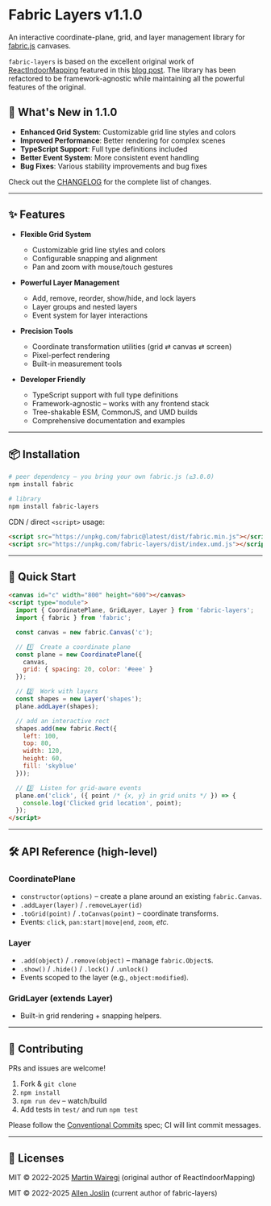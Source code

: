# Fabric Layers v1.1.0

An interactive coordinate-plane, grid, and layer management library for [fabric.js](https://fabricjs.com/) canvases.

`fabric-layers` is based on the excellent original work of [ReactIndoorMapping](https://github.com/martinwairegi/ReactIndoorMapping) featured in this [blog post](https://blog.logrocket.com/build-indoor-maps-fabric-js-react/). The library has been refactored to be framework-agnostic while maintaining all the powerful features of the original.

## 🚀 What's New in 1.1.0

- **Enhanced Grid System**: Customizable grid line styles and colors
- **Improved Performance**: Better rendering for complex scenes
- **TypeScript Support**: Full type definitions included
- **Better Event System**: More consistent event handling
- **Bug Fixes**: Various stability improvements and bug fixes

Check out the [CHANGELOG](CHANGELOG.md) for the complete list of changes.

---

## ✨ Features

* **Flexible Grid System**
  * Customizable grid line styles and colors
  * Configurable snapping and alignment
  * Pan and zoom with mouse/touch gestures

* **Powerful Layer Management**
  * Add, remove, reorder, show/hide, and lock layers
  * Layer groups and nested layers
  * Event system for layer interactions

* **Precision Tools**
  * Coordinate transformation utilities (grid ⇄ canvas ⇄ screen)
  * Pixel-perfect rendering
  * Built-in measurement tools

* **Developer Friendly**
  * TypeScript support with full type definitions
  * Framework-agnostic – works with any frontend stack
  * Tree-shakable ESM, CommonJS, and UMD builds
  * Comprehensive documentation and examples

---

## 📦 Installation

```bash
# peer dependency – you bring your own fabric.js (≥3.0.0)
npm install fabric

# library
npm install fabric-layers
```

CDN / direct `<script>` usage:

```html
<script src="https://unpkg.com/fabric@latest/dist/fabric.min.js"></script>
<script src="https://unpkg.com/fabric-layers/dist/index.umd.js"></script>
```

---

## 🚀 Quick Start

```html
<canvas id="c" width="800" height="600"></canvas>
<script type="module">
  import { CoordinatePlane, GridLayer, Layer } from 'fabric-layers';
  import { fabric } from 'fabric';

  const canvas = new fabric.Canvas('c');

  // 1️⃣  Create a coordinate plane
  const plane = new CoordinatePlane({
    canvas,
    grid: { spacing: 20, color: '#eee' }
  });

  // 2️⃣  Work with layers
  const shapes = new Layer('shapes');
  plane.addLayer(shapes);

  // add an interactive rect
  shapes.add(new fabric.Rect({
    left: 100,
    top: 80,
    width: 120,
    height: 60,
    fill: 'skyblue'
  }));

  // 3️⃣  Listen for grid-aware events
  plane.on('click', ({ point /* {x, y} in grid units */ }) => {
    console.log('Clicked grid location', point);
  });
</script>
```

---

## 🛠 API Reference (high-level)

### CoordinatePlane
* `constructor(options)` – create a plane around an existing `fabric.Canvas`.
* `.addLayer(layer)` / `.removeLayer(id)`
* `.toGrid(point)` / `.toCanvas(point)` – coordinate transforms.
* Events: `click`, `pan:start|move|end`, `zoom`, *etc.*

### Layer
* `.add(object)` / `.remove(object)` – manage `fabric.Object`s.
* `.show()` / `.hide()` / `.lock()` / `.unlock()`
* Events scoped to the layer (e.g., `object:modified`).

### GridLayer (extends Layer)
* Built-in grid rendering + snapping helpers.

---

## 🤝 Contributing

PRs and issues are welcome!
1. Fork & `git clone`
2. `npm install`
3. `npm run dev` – watch/build
4. Add tests in `test/` and run `npm test`

Please follow the [Conventional Commits](https://www.conventionalcommits.org/) spec; CI will lint commit messages.

---

## 📄 Licenses

MIT © 2022-2025 [Martin Wairegi](https://github.com/martinwairegi) (original author of ReactIndoorMapping)

MIT © 2022-2025 [Allen Joslin](https://github.com/ajoslin103) (current author of fabric-layers)
